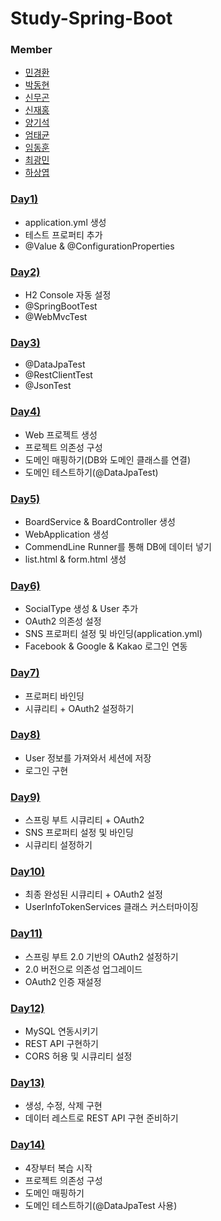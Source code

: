 # Study-Spring-Boot

### Member
- [민경환](https://github.com/ber01)
- [박동현](https://github.com/pdh6547)
- [신무곤](https://github.com/mkshin96)
- [신재홍](https://github.com/woghd9072)
- [양기석](https://github.com/yks095)
- [엄태균](https://github.com/etg6550)
- [임동훈](https://github.com/dongh9508)
- [최광민](https://github.com/rhkd4560)
- [하상엽](https://github.com/hagome0)

### [Day1)](https://github.com/woghd9072/study-spring-boot/tree/master/day%201/community)
- application.yml 생성
- 테스트 프로퍼티 추가
- @Value & @ConfigurationProperties

### [Day2)](https://github.com/woghd9072/study-spring-boot/tree/master/day%202/community)
- H2 Console 자동 설정
- @SpringBootTest
- @WebMvcTest

### [Day3)](https://github.com/woghd9072/study-spring-boot/tree/master/day%203/community)
- @DataJpaTest
- @RestClientTest
- @JsonTest

### [Day4)](https://github.com/woghd9072/study-spring-boot/tree/master/day%204)
- Web 프로젝트 생성
- 프로젝트 의존성 구성
- 도메인 매핑하기(DB와 도메인 클래스를 연결)
- 도메인 테스트하기(@DataJpaTest)

### [Day5)](https://github.com/woghd9072/study-spring-boot/tree/master/day%205/Spring-Boot-Community-Web)
- BoardService & BoardController 생성
- WebApplication 생성
- CommendLine Runner를 통해 DB에 데이터 넣기
- list.html & form.html 생성

### [Day6)](https://github.com/woghd9072/study-spring-boot/tree/master/day%206/Spring-Boot-Community-Web)
- SocialType 생성 & User 추가
- OAuth2 의존성 설정
- SNS 프로퍼티 설정 및 바인딩(application.yml)
- Facebook & Google & Kakao 로그인 연동

### [Day7)](https://github.com/woghd9072/study-spring-boot/tree/master/day%207/Spring-Boot-Community-Web)
- 프로퍼티 바인딩
- 시큐리티 + OAuth2 설정하기

### [Day8)](https://github.com/woghd9072/study-spring-boot/tree/master/day%208/Spring-Boot-Community-Web)
- User 정보를 가져와서 세션에 저장
- 로그인 구현

### [Day9)](https://github.com/woghd9072/study-spring-boot/tree/master/day%209/Spring-Boot-Community-Web)
- 스프링 부트 시큐리티 + OAuth2
- SNS 프로퍼티 설정 및 바인딩
- 시큐리티 설정하기

### [Day10)](https://github.com/woghd9072/study-spring-boot/tree/master/day%2010/Spring-Boot-Community-Web)
- 최종 완성된 시큐리티 + OAuth2 설정
- UserInfoTokenServices 클래스 커스터마이징

### [Day11)](https://github.com/woghd9072/study-spring-boot/tree/master/day%2011/Spring-Boot-Community-Web)
- 스프링 부트 2.0 기반의 OAuth2 설정하기
- 2.0 버전으로 의존성 업그레이드
- OAuth2 인증 재설정

### [Day12)](https://github.com/woghd9072/study-spring-boot/tree/master/day%2012)
- MySQL 연동시키기
- REST API 구현하기
- CORS 허용 및 시큐리티 설정

### [Day13)](https://github.com/woghd9072/study-spring-boot/tree/master/day%2013)
- 생성, 수정, 삭제 구현
- 데이터 레스트로 REST API 구현 준비하기

### [Day14)](https://github.com/woghd9072/study-spring-boot/tree/master/day%2014/Spring-Boot-Community-Web2)
- 4장부터 복습 시작
- 프로젝트 의존성 구성
- 도메인 매핑하기
- 도메인 테스트하기(@DataJpaTest 사용)
